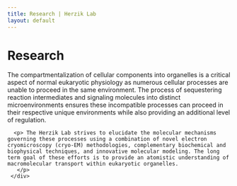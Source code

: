 ```yaml
---
title: Research | Herzik Lab
layout: default
---
```

<div class="container">
 <div class="row">
   <div class="col-md-2">
   </div>
     <div class="col-md-8">
       <h1 class="page-title">Research</h1>
      <p> The compartmentalization of cellular components into organelles is a critical aspect of normal eukaryotic physiology as numerous cellular processes are unable to proceed in the same environment. The process of sequestering reaction intermediates and signaling molecules into distinct microenvironments ensures these incompatible processes can proceed in their respective unique environments while also providing an additional level of regulation.</p>

      <p> The Herzik Lab strives to elucidate the molecular mechanisms governing these processes using a combination of novel electron cryomicroscopy (cryo-EM) methodologies, complementary biochemical and biophysical techniques, and innovative molecular modeling. The long term goal of these efforts is to provide an atomistic understanding of macromolecular transport within eukaryotic organelles.
       </p>
     </div>
   <div class="col-md-2">
   </div>
 </div>
</div>
